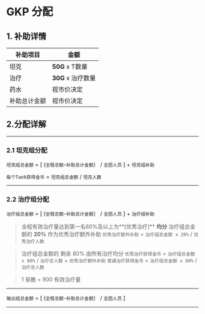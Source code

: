 # GKP 分配

## 1. 补助详情
|  **补助项目** |  **金额** |
| ------------ | ------------ |
|  坦克  | **50G** x T数量 |
| 治疗 | **30G** x 治疗数量 |
| 药水  |  视市价决定 |
| 补助总计金额  |  视市价决定 |


## 2.分配详解
------------
### 2.1 坦克组分配
`坦克组总金额` = [ (`全程总额`-`补助总计金额`） / `全团人员` ]  + `坦克组补助` 

`每个Tank获得金币` =  `坦克组总金额` / `坦克人数`

------------

### 2.2 治疗组分配
`治疗组总金额` = [ (`全程总额`-`补助总计金额`） / `全团人员` ]  + `治疗组补助`

> 全程有效治疗量达到第一名60%及以上为**[优秀治疗]**  **均分** 治疗组总金额的 **20%** 作为优秀治疗额外补助
`优秀治疗额外补助` = `治疗组总金额 x 20%` / `优秀治疗人数`

> 治疗组总金额的 剩余 80% 由所有治疗均分
`优秀治疗获得金币` = `治疗组总金额 x 80%` / `治疗总人数` + `优秀治疗额外补助`
`普通治疗获得金币` = `治疗组总金额 x 80%` / `治疗总人数`

> 1 驱散 = 900 有效治疗量
------------


`输出组总金额` = [ (`全程总额`-`补助总计金额`） / `全团人员` ]

------------

